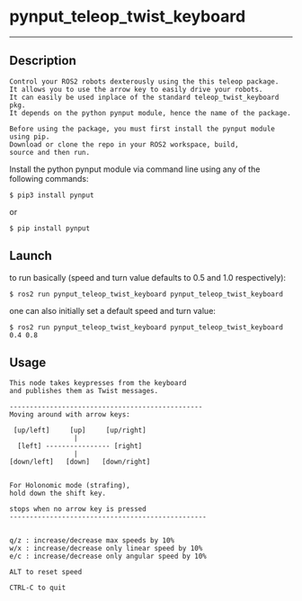 # pynput_teleop_twist_keyboard
---
## Description
```
Control your ROS2 robots dexterously using the this teleop package.
It allows you to use the arrow key to easily drive your robots.
It can easily be used inplace of the standard teleop_twist_keyboard pkg.
It depends on the python pynput module, hence the name of the package.

Before using the package, you must first install the pynput module using pip.
Download or clone the repo in your ROS2 workspace, build,
source and then run.
```

Install the python pynput module via command line using any of the following
commands:

```shell
$ pip3 install pynput
```
or
```shell
$ pip install pynput
```

## Launch
to run basically (speed and turn value defaults to 0.5 and 1.0 respectively):
```shell
$ ros2 run pynput_teleop_twist_keyboard pynput_teleop_twist_keyboard
```

one can also initially set a default speed and turn value:
```shell
$ ros2 run pynput_teleop_twist_keyboard pynput_teleop_twist_keyboard 0.4 0.8
```

## Usage

```
This node takes keypresses from the keyboard 
and publishes them as Twist messages.

------------------------------------------------
Moving around with arrow keys:

 [up/left]     [up]     [up/right]
                |
  [left] ---------------- [right]
                |
[down/left]   [down]   [down/right]


For Holonomic mode (strafing), 
hold down the shift key.

stops when no arrow key is pressed
-------------------------------------------------


q/z : increase/decrease max speeds by 10%
w/x : increase/decrease only linear speed by 10%
e/c : increase/decrease only angular speed by 10%

ALT to reset speed

CTRL-C to quit
```
